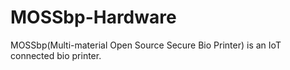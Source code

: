 # MOSSbp-Hardware
MOSSbp(Multi-material Open Source Secure Bio Printer) is an IoT connected bio printer.
